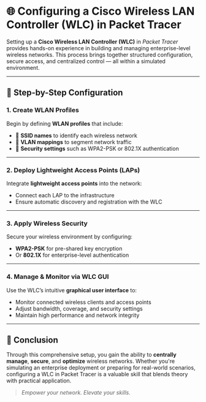 # 🌐 Configuring a Cisco Wireless LAN Controller (WLC) in Packet Tracer

Setting up a **Cisco Wireless LAN Controller (WLC)** in *Packet Tracer* provides hands-on experience in building and managing enterprise-level wireless networks. This process brings together structured configuration, secure access, and centralized control — all within a simulated environment.

---

## 🔧 Step-by-Step Configuration

### 1. Create WLAN Profiles  
Begin by defining **WLAN profiles** that include:
- 📶 **SSID names** to identify each wireless network  
- 🧩 **VLAN mappings** to segment network traffic  
- 🔐 **Security settings** such as WPA2-PSK or 802.1X authentication

---

### 2. Deploy Lightweight Access Points (LAPs)  
Integrate **lightweight access points** into the network:
- Connect each LAP to the infrastructure  
- Ensure automatic discovery and registration with the WLC  

---

### 3. Apply Wireless Security  
Secure your wireless environment by configuring:
- **WPA2-PSK** for pre-shared key encryption  
- Or **802.1X** for enterprise-level authentication  

---

### 4. Manage & Monitor via WLC GUI  
Use the WLC’s intuitive **graphical user interface** to:
- Monitor connected wireless clients and access points  
- Adjust bandwidth, coverage, and security settings  
- Maintain high performance and network integrity  

---

## 🎯 Conclusion

Through this comprehensive setup, you gain the ability to **centrally manage**, **secure**, and **optimize** wireless networks. Whether you're simulating an enterprise deployment or preparing for real-world scenarios, configuring a WLC in Packet Tracer is a valuable skill that blends theory with practical application.

> *Empower your network. Elevate your skills.*


